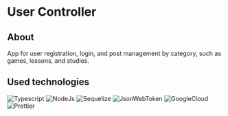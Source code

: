 # User Controller

## About

App for user registration, login, and post management by category, such as games, lessons, and studies.

## Used technologies

<div>
<img alt="Typescript" src="https://img.shields.io/badge/TypeScript-007ACC?style=for-the-badge&logo=typescript&logoColor=white">
<img alt="NodeJs" src="https://img.shields.io/badge/Node.js-43853D?style=for-the-badge&logo=node.js&logoColor=white">
<img alt="Sequelize" src="https://img.shields.io/badge/sequelize-323330?style=for-the-badge&logo=sequelize&logoColor=blue">
<img alt="JsonWebToken" src="https://img.shields.io/badge/json%20web%20tokens-323330?style=for-the-badge&logo=json-web-tokens&logoColor=pink">
<img alt="GoogleCloud" src="https://img.shields.io/badge/Google_Cloud-4285F4?style=for-the-badge&logo=google-cloud&logoColor=white">
<img alt="Prettier" src="https://img.shields.io/badge/prettier-1A2C34?style=for-the-badge&logo=prettier&logoColor=F7BA3E">
</div>
